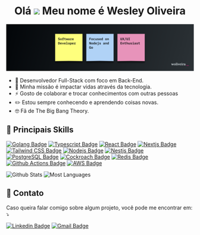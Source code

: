 <h1 align="center">Olá <img src="https://media.giphy.com/media/hvRJCLFzcasrR4ia7z/giphy.gif" width="32"> Meu nome é Wesley Oliveira</h1>

<img src="./assets/banner.png" />

- 🎯 Desenvolvedor Full-Stack com foco em Back-End.
- 🚀 Minha missão é impactar vidas através da tecnologia.
- ⚡ Gosto de colaborar e trocar conhecimentos com outras pessoas
- ✏️ Estou sempre conhecendo e aprendendo coisas novas.
- 🤓 Fã de The Big Bang Theory.

## 🦄 Principais Skills
[![Golang Badge](https://img.shields.io/badge/Golang-Learning?style=flat-square&logo=go&logoColor=white&color=%2300ADD8)](https://go.dev)
[![Typescript Badge](https://img.shields.io/badge/Typescript-blue?style=flat-square&logo=typescript&logoColor=white)](https://www.typescriptlang.org)
[![React Badge](https://img.shields.io/badge/Reactjs-lib?style=flat-square&logo=react&logoColor=black&color=%2361DAFB)](https://react.dev)
[![Nextjs Badge](https://img.shields.io/badge/Nextjs-lib?style=flat-square&logo=react&logoColor=white&color=%23000000)](https://nextjs.org)
[![Tailwind CSS Badge](https://img.shields.io/badge/tailwind-lib?style=flat-square&logo=tailwindcss&logoColor=white&color=%2306B6D4)](https://tailwindcss.com)
[![Nodejs Badge](https://img.shields.io/badge/Nodejs-lang?style=flat-square&logo=node.js&logoColor=white&color=%23339933)](https://nodejs.org)
[![Nestjs Badge](https://img.shields.io/badge/Nestjs-red?style=flat-square&logo=nestjs&logoColor=white)](https://nestjs.com)
[![PostgreSQL Badge](https://img.shields.io/badge/PostgreSQL-blue?style=flat-square&logo=postgresql&logoColor=white)](https://www.postgresql.org)
[![Cockroach Badge](https://img.shields.io/badge/CockroachDB-labs?style=flat-square&logo=cockroachlabs&logoColor=white&color=%236933FF)](https://www.cockroachlabs.com)
[![Redis Badge](https://img.shields.io/badge/Redis-red?style=flat-square&logo=redis&logoColor=white)](https://redis.io)
[![Github Actions Badge](https://img.shields.io/badge/Actions-github?style=flat-square&logo=githubactions&logoColor=white&color=%232088FF)](https://github.com/features/actions)
[![AWS Badge](https://img.shields.io/badge/AWS-Amazon?style=flat-square&logo=amazonaws&logoColor=white&color=%23232F3E)](https://aws.amazon.com)

<img decoding="async" loading="lazy" alt="Github Stats" src="https://github-readme-stats.vercel.app/api?username=woliveiradev&show_icons=true&theme=radical" />

<img decoding="async" loading="lazy" alt="Most Languages" src="https://github-readme-stats.vercel.app/api/top-langs/?username=woliveiradev&layout=compact&theme=radical" />

## 💌 Contato

Caso queira falar comigo sobre algum projeto, você pode me encontrar em: ⤵️

[![Linkedin Badge](https://img.shields.io/badge/woliveiradev-blue?style=flat-square&logo=Linkedin&logoColor=white&link=https://www.linkedin.com/in/woliveiradev/)](https://www.linkedin.com/in/woliveiradev)
[![Gmail Badge](https://img.shields.io/badge/wesleyoliveira.contact@gmail.com-red?style=flat-square&logo=Gmail&logoColor=white)](mailto:wesleyoliveira.contact@gmail.com)
